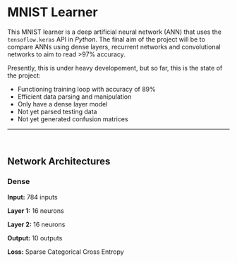 # MNIST Learner

This MNIST learner is a deep artificial neural network (ANN) that uses the `tensoflow.keras` API
in *Python*. The final aim of the project will be to compare ANNs using dense layers, recurrent
networks and convolutional networks to aim to read >97% accuracy.

Presently, this is under heavy developement, but so far, this is the state of the project:

 - Functioning training loop with accuracy of 89%
 - Efficient data parsing and manipulation
 - Only have a dense layer model
 - Not yet parsed testing data
 - Not yet generated confusion matrices

------
<br/>

## Network Architectures

### Dense

**Input:** 784 inputs

**Layer 1:** 16 neurons

**Layer 2:** 16 neurons

**Output:** 10 outputs

**Loss:** Sparse Categorical Cross Entropy
